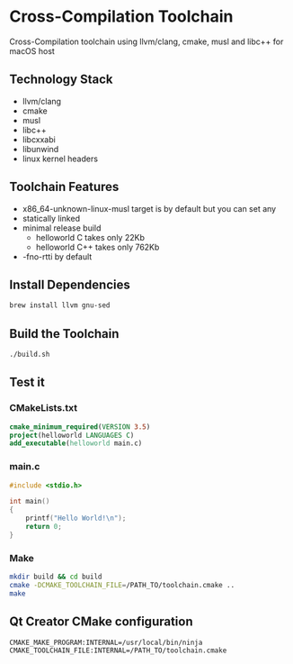 # Cross-Compilation Toolchain

Cross-Compilation toolchain using llvm/clang, cmake, musl and libc++ for macOS host

## Technology Stack

- llvm/clang
- cmake
- musl
- libc++
- libcxxabi
- libunwind
- linux kernel headers

## Toolchain Features

- x86_64-unknown-linux-musl target is by default but you can set any
- statically linked
- minimal release build
  - helloworld C takes only 22Kb
  - helloworld C++ takes only 762Kb
- -fno-rtti by default

## Install Dependencies

```bash
brew install llvm gnu-sed
```

## Build the Toolchain

```bash
./build.sh
```

## Test it

### CMakeLists.txt

```cmake
cmake_minimum_required(VERSION 3.5)
project(helloworld LANGUAGES C)
add_executable(helloworld main.c)
```

### main.c

```c
#include <stdio.h>

int main()
{
    printf("Hello World!\n");
    return 0;
}
```

### Make

```bash
mkdir build && cd build
cmake -DCMAKE_TOOLCHAIN_FILE=/PATH_TO/toolchain.cmake ..
make
```

## Qt Creator CMake configuration

```qtcreator
CMAKE_MAKE_PROGRAM:INTERNAL=/usr/local/bin/ninja
CMAKE_TOOLCHAIN_FILE:INTERNAL=/PATH_TO/toolchain.cmake
```

